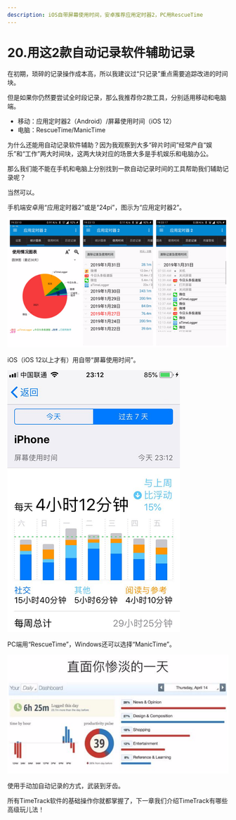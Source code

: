 ```yaml
---
description: iOS自带屏幕使用时间，安卓推荐应用定时器2，PC用RescueTime
---
```


# 20.用这2款自动记录软件辅助记录

在初期，琐碎的记录操作成本高，所以我建议过“只记录”重点需要追踪改进的时间块。

但是如果你仍然要尝试全时段记录，那么我推荐你2款工具，分别适用移动和电脑端。

* 移动：应用定时器2（Android）/屏幕使用时间（iOS 12）
* 电脑：RescueTime/ManicTime

为什么还能用自动记录软件辅助？因为我观察到大多“碎片时间”经常产自“娱乐”和“工作”两大时间块，这两大块对应的场景大多是手机娱乐和电脑办公。

那么我们能不能在手机和电脑上分别找到一款自动记录时间的工具帮助我们辅助记录呢？

当然可以。

手机端安卓用“应用定时器2”或是“24pi”，图示为“应用定时器2”。

![](../.gitbook/assets/tu-pian%20%28128%29.png)

iOS（iOS 12以上才有）用自带“屏幕使用时间”。

![](../.gitbook/assets/tu-pian%20%28138%29.png)

PC端用“RescueTime”，Windows还可以选择“ManicTime”。

![&#x56FE;&#x7247;&#x6765;&#x6E90;@&#x9648;&#x534E;&#x4F1F;](../.gitbook/assets/tu-pian%20%2849%29.png)

使用手动加自动记录的方式，武装到牙齿。

所有TimeTrack软件的基础操作你就都掌握了，下一章我们介绍TimeTrack有哪些高级玩儿法！

